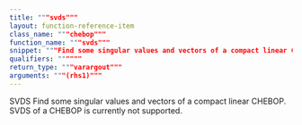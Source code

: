 ```yaml
---
title: """svds"""
layout: function-reference-item
class_name: """chebop"""
function_name: """svds"""
snippet: """Find some singular values and vectors of a compact linear CHEBOP."""
qualifiers: """"""
return_type: """varargout"""
arguments: """(rhs1)"""
---
```


 SVDS  Find some singular values and vectors of a compact linear CHEBOP.
    SVDS of a CHEBOP is currently not supported.
